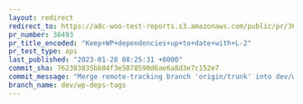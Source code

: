 ```yaml
---
layout: redirect
redirect_to: https://a8c-woo-test-reports.s3.amazonaws.com/public/pr/36493/api/index.html
pr_number: 36493
pr_title_encoded: "Keep+WP+dependencies+up+to+date+with+L-2"
pr_test_type: api
last_published: "2023-01-28 08:25:31 +0000"
commit_sha: 762383835bb84f3e5078590d6ae6a8d3e7c152e7
commit_message: "Merge remote-tracking branch 'origin/trunk' into dev/wp-deps-tags"
branch_name: dev/wp-deps-tags
---
```

